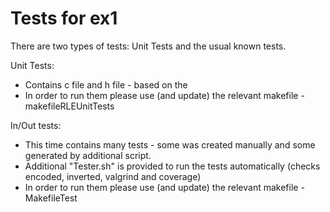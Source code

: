 # Tests for ex1
There are two types of tests: Unit Tests and the usual known tests.

Unit Tests:
* Contains c file and h file - based on the 
* In order to run them please use (and update) the relevant makefile - makefileRLEUnitTests

In/Out tests:
* This time contains many tests - some was created manually and some generated by additional script.
* Additional "Tester.sh" is provided to run the tests automatically (checks encoded, inverted, valgrind and coverage)
* In order to run them please use (and update) the relevant makefile - MakefileTest

